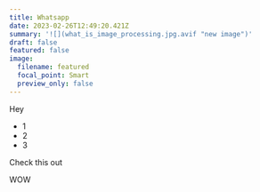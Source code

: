 ```yaml
---
title: Whatsapp
date: 2023-02-26T12:49:20.421Z
summary: '![](what_is_image_processing.jpg.avif "new image")'
draft: false
featured: false
image:
  filename: featured
  focal_point: Smart
  preview_only: false
---
```

Hey

* 1
* 2
* 3



Check this out

WOW